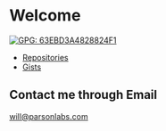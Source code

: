 # Welcome
[![GPG: 63EBD3A4828824F1](https://img.shields.io/badge/GPG-63EBD3A4828824F1-grey.svg)](https://github.com/WillKirkmanM.gpg)

- [Repositories](https://github.com/stars/WillKirkmanM/lists/home-brewed)
- [Gists](https://gist.github.com/WillKirkmanM)

## Contact me through Email
will@parsonlabs.com
